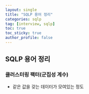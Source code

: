 ```yaml
---
layout: single
title: "SQLP 용어 정리"
categories: sqlp
tag: [interview, sqlp]
toc: true
toc_sticky: true
author_profile: false
---
```

## SQLP 용어 정리



### 클러스터링 팩터(군집성 계수)

* 같은 값을 갖는 데이터가 모여있는 정도





